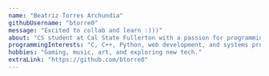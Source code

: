```yaml
---
name: "Beatriz Torres Archundia"
githubUsername: "btorre0"
message: "Excited to collab and learn :)))"
about: "CS student at Cal State Fullerton with a passion for programming and problem-solving."
programmingInterests: "C, C++, Python, web development, and systems programming."
hobbies: "Gaming, music, art, and exploring new tech."
extraLink: "https://github.com/btorre0"
---
```


